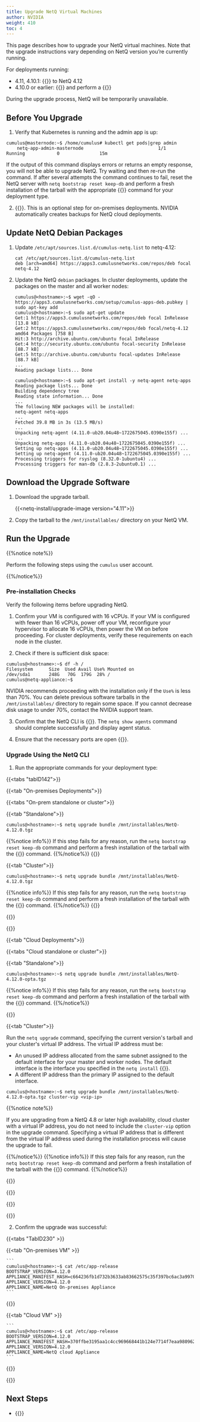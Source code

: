 ```yaml
---
title: Upgrade NetQ Virtual Machines
author: NVIDIA
weight: 410
toc: 4
---
```


This page describes how to upgrade your NetQ virtual machines. Note that the upgrade instructions vary depending on NetQ version you’re currently running.

For deployments running:

- 4.11, 4.10.1: {{<link title="Upgrade NetQ Virtual Machines" text="upgrade directly">}} to NetQ 4.12
- 4.10.0 or earlier: {{<link title="Back Up and Restore NetQ" text="back up your NetQ data">}} and perform a {{<link title="Install the NetQ System" text="new installation">}}

During the upgrade process, NetQ will be temporarily unavailable.
## Before You Upgrade

1. Verify that Kubernetes is running and the admin app is up:

```
cumulus@masternode:~$ /home/cumulus# kubectl get pods|grep admin
    netq-app-admin-masternode                            1/1     Running            0               15m
```

If the output of this command displays errors or returns an empty response, you will not be able to upgrade NetQ. Try waiting and then re-run the command. If after several attempts the command continues to fail, reset the NetQ server with `netq bootstrap reset keep-db` and perform a fresh installation of the tarball with the appropriate {{<link title="install" text="netq install">}} command for your deployment type.

2. {{<link title="Back Up and Restore NetQ" text="Back up your NetQ data">}}. This is an optional step for on-premises deployments. NVIDIA automatically creates backups for NetQ cloud deployments.

## Update NetQ Debian Packages

1. Update `/etc/apt/sources.list.d/cumulus-netq.list` to netq-4.12:

    ```
    cat /etc/apt/sources.list.d/cumulus-netq.list
    deb [arch=amd64] https://apps3.cumulusnetworks.com/repos/deb focal netq-4.12
    ```

2. Update the NetQ `debian` packages. In cluster deployments, update the packages on the master and all worker nodes:

    ```
    cumulus@<hostname>:~$ wget -qO - https://apps3.cumulusnetworks.com/setup/cumulus-apps-deb.pubkey | sudo apt-key add
    cumulus@<hostname>:~$ sudo apt-get update
    Get:1 https://apps3.cumulusnetworks.com/repos/deb focal InRelease [13.8 kB]
    Get:2 https://apps3.cumulusnetworks.com/repos/deb focal/netq-4.12 amd64 Packages [758 B]
    Hit:3 http://archive.ubuntu.com/ubuntu focal InRelease
    Get:4 http://security.ubuntu.com/ubuntu focal-security InRelease [88.7 kB]
    Get:5 http://archive.ubuntu.com/ubuntu focal-updates InRelease [88.7 kB]
    ...
    Reading package lists... Done
    ```

    ```
    cumulus@<hostname>:~$ sudo apt-get install -y netq-agent netq-apps
    Reading package lists... Done
    Building dependency tree
    Reading state information... Done
    ...
    The following NEW packages will be installed:
    netq-agent netq-apps
    ...
    Fetched 39.8 MB in 3s (13.5 MB/s)
    ...
    Unpacking netq-agent (4.11.0-ub20.04u48~1722675045.0390e155f) ...
    ...
    Unpacking netq-apps (4.11.0-ub20.04u48~1722675045.0390e155f) ...
    Setting up netq-apps (4.11.0-ub20.04u48~1722675045.0390e155f) ...
    Setting up netq-agent (4.11.0-ub20.04u48~1722675045.0390e155f) ...
    Processing triggers for rsyslog (8.32.0-1ubuntu4) ...
    Processing triggers for man-db (2.8.3-2ubuntu0.1) ...
    ```


## Download the Upgrade Software

1. Download the upgrade tarball.

    {{<netq-install/upgrade-image version="4.11">}}

2. Copy the tarball to the `/mnt/installables/` directory on your NetQ VM.

## Run the Upgrade

{{%notice note%}}

Perform the following steps using the `cumulus` user account.

{{%/notice%}}
### Pre-installation Checks

Verify the following items before upgrading NetQ.

1. Confirm your VM is configured with 16 vCPUs. If your VM is configured with fewer than 16 vCPUs, power off your VM, reconfigure your hypervisor to allocate 16 vCPUs, then power the VM on before proceeding. For cluster deployments, verify these requirements on each node in the cluster.

2. Check if there is sufficient disk space:

```
cumulus@<hostname>:~$ df -h /
Filesystem      Size  Used Avail Use% Mounted on
/dev/sda1       248G   70G  179G  28% /
cumulus@netq-appliance:~$
```
NVIDIA recommends proceeding with the installation only if the `Use%` is less than 70%. You can delete previous software tarballs in the `/mnt/installables/` directory to regain some space. If you cannot decrease disk usage to under 70%, contact the NVIDIA support team.

3. Confirm that the NetQ CLI is {{<link url="Install-NetQ-CLI/#configure-the-netq-cli" text="properly configured">}}. The `netq show agents` command should complete successfully and display agent status.

4. Ensure that the necessary ports are open {{<link title="Install the NetQ System" text="according to your deployment model">}}.

### Upgrade Using the NetQ CLI

1. Run the appropriate commands for your deployment type:

{{<tabs "tabID142">}}

{{<tab "On-premises Deployments">}}

{{<tabs "On-prem standalone or cluster">}}

{{<tab "Standalone">}}

```
cumulus@<hostname>:~$ netq upgrade bundle /mnt/installables/NetQ-4.12.0.tgz
```

{{%notice info%}}
If this step fails for any reason, run the <code>netq bootstrap reset keep-db</code> command and perform a fresh installation of the tarball with the {{<link title="install/#netq-install-standalone-full" text="netq install standalone full">}} command.
{{%/notice%}}
{{</tab>}}

{{<tab "Cluster">}}

```
cumulus@<hostname>:~$ netq upgrade bundle /mnt/installables/NetQ-4.12.0.tgz
```
{{%notice info%}}
If this step fails for any reason, run the <code>netq bootstrap reset keep-db</code> command and perform a fresh installation of the tarball with the {{<link title="install/#netq-install-cluster-full" text="netq install cluster full">}} command.
{{%/notice%}}
{{</tab>}}

{{</tabs>}}

{{</tab>}}

{{<tab "Cloud Deployments">}}

{{<tabs "Cloud standalone or cluster">}}

{{<tab "Standalone">}}

```
cumulus@<hostname>:~$ netq upgrade bundle /mnt/installables/NetQ-4.12.0-opta.tgz
```
{{%notice info%}}
If this step fails for any reason, run the <code>netq bootstrap reset keep-db</code> command and perform a fresh installation of the tarball with the {{<link title="install/#netq-install-opta-standalone-full" text="netq install opta standalone full">}} command.
{{%/notice%}}

{{</tab>}}

{{<tab "Cluster">}}

Run the `netq upgrade` command, specifying the current version's tarball and your cluster's virtual IP address. The virtual IP address must be: 

- An unused IP address allocated from the same subnet assigned to the default interface for your master and worker nodes. The default interface is the interface you specified in the `netq install` {{<link url="install#netq-install-cluster-full" text="command">}}.
- A different IP address than the primary IP assigned to the default interface.

```
cumulus@<hostname>:~$ netq upgrade bundle /mnt/installables/NetQ-4.12.0-opta.tgz cluster-vip <vip-ip>
```
{{%notice note%}}

If you are upgrading from a NetQ 4.8 or later high availability, cloud cluster with a virtual IP address, you do not need to include the `cluster-vip` option in the upgrade command. Specifying a virtual IP address that is different from the virtual IP address used during the installation process will cause the upgrade to fail. 

{{%/notice%}}
{{%notice info%}}
If this step fails for any reason, run the <code>netq bootstrap reset keep-db</code> command and perform a fresh installation of the tarball with the {{<link title="install/#netq-install-opta-cluster-full" text="netq install opta cluster full">}} command.
{{%/notice%}}

{{</tab>}}

{{</tabs>}}

{{</tab>}}

{{</tabs>}}

2. Confirm the upgrade was successful:

{{<tabs "TabID230" >}}

{{<tab "On-premises VM" >}}

    ```
    cumulus@<hostname>:~$ cat /etc/app-release
    BOOTSTRAP_VERSION=4.12.0
    APPLIANCE_MANIFEST_HASH=c664236fb1d732b3633ab83662575c35f397bc6ac3a9970632523827097c8415
    APPLIANCE_VERSION=4.12.0
    APPLIANCE_NAME=NetQ On-premises Appliance
    ```
{{</tab>}}

{{<tab "Cloud VM" >}}


    ```
    cumulus@<hostname>:~$ cat /etc/app-release
    BOOTSTRAP_VERSION=4.12.0
    APPLIANCE_MANIFEST_HASH=370ffbe3195aa1c4cc969668441b124e7714f7eaa980962ff4cc438fcec31b87
    APPLIANCE_VERSION=4.12.0
    APPLIANCE_NAME=NetQ cloud Appliance
    ```
{{</tab>}}

{{</tabs>}}

## Next Steps

- {{<link title="Upgrade NetQ Agents">}}
